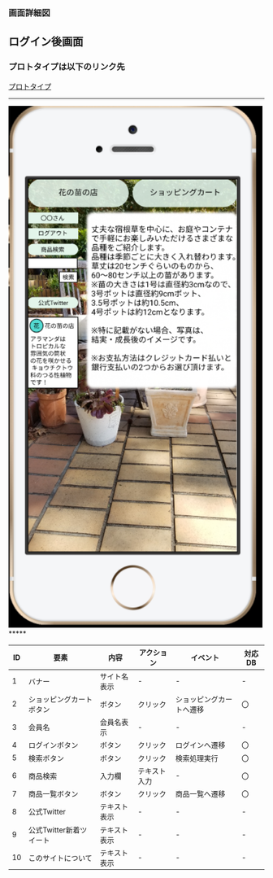 ### 画面詳細図
## ログイン後画面
### プロトタイプは以下のリンク先
[プロトタイプ](https://www.figma.com/file/VJI5tFHuxtvea72OrQdPMq/Untitled?node-id=4%3A2)
*****
<img src=../img/ログイン後.PNG width="500">
*****

| ID | 要素 | 内容 | アクション | イベント | 対応DB |
|----|------|-------|----------|----------|--------|
|1   |バナー|サイト名表示|-        |-       |-     |  
|2   |ショッピングカートボタン|ボタン|クリック|ショッピングカートへ遷移|〇|  
|3   |会員名|会員名表示|-        |-       |-     |  
|4   |ログインボタン|ボタン|クリック|ログインへ遷移|〇      |
|5   |検索ボタン|ボタン|クリック|検索処理実行| 〇     |
|6   |商品検索|入力欄|テキスト入力|-|〇     |  
|7   |商品一覧ボタン|ボタン|クリック|商品一覧へ遷移|〇       |
|8   |公式Twitter|テキスト表示|-        |-       |-     |  
|9   |公式Twitter新着ツイート|テキスト表示|-        |-       |-     |  
|10   |このサイトについて|テキスト表示|-        |-       |-     |  
